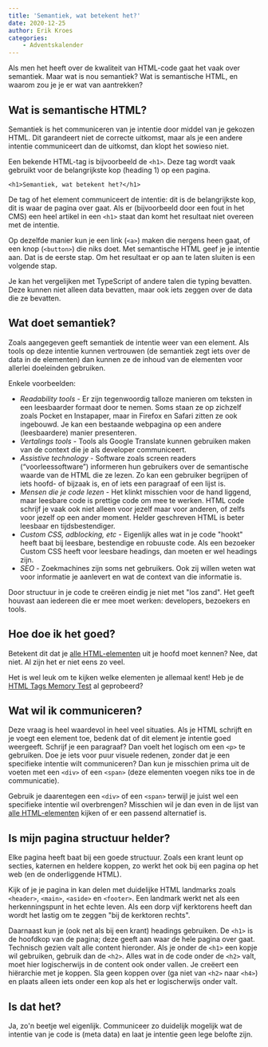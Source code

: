 ```yaml
---
title: 'Semantiek, wat betekent het?'
date: 2020-12-25
author: Erik Kroes
categories:
    - Adventskalender
---
```


Als men het heeft over de kwaliteit van HTML-code gaat het vaak over semantiek. Maar wat is nou semantiek? Wat is semantische HTML, en waarom zou je je er wat van aantrekken?

## Wat is semantische HTML?

Semantiek is het communiceren van je intentie door middel van je gekozen HTML. Dit garandeert niet de correcte uitkomst, maar als je een andere intentie communiceert dan de uitkomst, dan klopt het sowieso niet.

Een bekende HTML-tag is bijvoorbeeld de `<h1>`. Deze tag wordt vaak gebruikt voor de belangrijkste kop (heading 1) op een pagina.

```
<h1>Semantiek, wat betekent het?</h1>
```

De tag of het element communiceert de intentie: dit is de belangrijkste kop, dit is waar de pagina over gaat. Als er (bijvoorbeeld door een fout in het CMS) een heel artikel in een `<h1>` staat dan komt het resultaat niet overeen met de intentie.

Op dezelfde manier kun je een link (`<a>`) maken die nergens heen gaat, of een knop (`<button>`) die niks doet. Met semantische HTML geef je je intentie aan. Dat is de eerste stap. Om het resultaat er op aan te laten sluiten is een volgende stap.

Je kan het vergelijken met TypeScript of andere talen die typing bevatten. Deze kunnen niet alleen data bevatten, maar ook iets zeggen over de data die ze bevatten.

## Wat doet semantiek?

Zoals aangegeven geeft semantiek de intentie weer van een element. Als tools op deze intentie kunnen vertrouwen (de semantiek zegt iets over de data in de elementen) dan kunnen ze de inhoud van de elementen voor allerlei doeleinden gebruiken.

Enkele voorbeelden:

-   _Readability tools -_ Er zijn tegenwoordig talloze manieren om teksten in een leesbaarder formaat door te nemen. Soms staan ze op zichzelf zoals Pocket en Instapaper, maar in Firefox en Safari zitten ze ook ingebouwd. Je kan een bestaande webpagina op een andere (leesbaardere) manier presenteren.
-   _Vertalings tools -_ Tools als Google Translate kunnen gebruiken maken van de context die je als developer communiceert.
-   _Assistive technology -_ Software zoals screen readers (“voorleessoftware”) informeren hun gebruikers over de semantische waarde van de HTML die ze lezen. Zo kan een gebruiker begrijpen of iets hoofd- of bijzaak is, en of iets een paragraaf of een lijst is.
-   _Mensen die je code lezen -_ Het klinkt misschien voor de hand liggend, maar leesbare code is prettige code om mee te werken. HTML code schrijf je vaak ook niet alleen voor jezelf maar voor anderen, of zelfs voor jezelf op een ander moment. Helder geschreven HTML is beter leesbaar en tijdsbestendiger.
-   _Custom CSS, adblocking, etc -_ Eigenlijk alles wat in je code "hookt" heeft baat bij leesbare, bestendige en robuuste code. Als een bezoeker Custom CSS heeft voor leesbare headings, dan moeten er wel headings zijn.
-   _SEO -_ Zoekmachines zijn soms net gebruikers. Ook zij willen weten wat voor informatie je aanlevert en wat de context van die informatie is.

Door structuur in je code te creëren eindig je niet met "los zand". Het geeft houvast aan iedereen die er mee moet werken: developers, bezoekers en tools.

## Hoe doe ik het goed?

Betekent dit dat je [alle HTML-elementen](https://developer.mozilla.org/en-US/docs/Web/HTML/Element) uit je hoofd moet kennen? Nee, dat niet. Al zijn het er niet eens zo veel.

Het is wel leuk om te kijken welke elementen je allemaal kent! Heb je de [HTML Tags Memory Test](https://codepen.io/plfstr/full/zYqQeRw) al geprobeerd?

## Wat wil ik communiceren?

Deze vraag is heel waardevol in heel veel situaties. Als je HTML schrijft en je voegt een element toe, bedenk dat of dit element je intentie goed weergeeft. Schrijf je een paragraaf? Dan voelt het logisch om een `<p>` te gebruiken. Doe je iets voor puur visuele redenen, zonder dat je een specifieke intentie wilt communiceren? Dan kun je misschien prima uit de voeten met een `<div>` of een `<span>` (deze elementen voegen niks toe in de communicatie).

Gebruik je daarentegen een `<div>` of een `<span>` terwijl je juist wel een specifieke intentie wil overbrengen? Misschien wil je dan even in de lijst van [alle HTML-elementen](https://developer.mozilla.org/en-US/docs/Web/HTML/Element) kijken of er een passend alternatief is.

## Is mijn pagina structuur helder?

Elke pagina heeft baat bij een goede structuur. Zoals een krant leunt op secties, katernen en heldere koppen, zo werkt het ook bij een pagina op het web (en de onderliggende HTML).

Kijk of je je pagina in kan delen met duidelijke HTML landmarks zoals `<header>`, `<main>`, `<aside>` en `<footer>`. Een landmark werkt net als een herkenningspunt in het echte leven. Als een dorp vijf kerktorens heeft dan wordt het lastig om te zeggen "bij de kerktoren rechts".

Daarnaast kun je (ook net als bij een krant) headings gebruiken. De `<h1>` is de hoofdkop van de pagina; deze geeft aan waar de hele pagina over gaat. Technisch gezien valt alle content hieronder. Als je onder de `<h1>` een kopje wil gebruiken, gebruik dan de `<h2>`. Alles wat in de code onder de `<h2>` valt, moet hier logischerwijs in de content ook onder vallen. Je creëert een hiërarchie met je koppen. Sla geen koppen over (ga niet van `<h2>` naar `<h4>`) en plaats alleen iets onder een kop als het er logischerwijs onder valt.

## Is dat het?

Ja, zo'n beetje wel eigenlijk. Communiceer zo duidelijk mogelijk wat de intentie van je code is (meta data) en laat je intentie geen lege belofte zijn.

